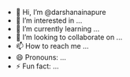 - 👋 Hi, I’m @darshanainapure
- 👀 I’m interested in ...
- 🌱 I’m currently learning ...
- 💞️ I’m looking to collaborate on ...
- 📫 How to reach me ...
- 😄 Pronouns: ...
- ⚡ Fun fact: ...

<!---
darshanainapure/darshanainapure is a ✨ special ✨ repository because its `README.md` (this file) appears on your GitHub profile.
You can click the Preview link to take a look at your changes.
--->
